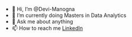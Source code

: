 - 👋 Hi, I’m @Devi-Manogna
- 🌱 I’m currently doing Masters in Data Analytics 
- 👀  Ask me about anything
- 📫 How to reach me [LinkedIn](www.linkedin.com/in/devi-manogna-a7445b149)

<!---
Devi-Manogna/Devi-Manogna is a ✨ special ✨ repository because its `README.md` (this file) appears on your GitHub profile.
You can click the Preview link to take a look at your changes.
--->
